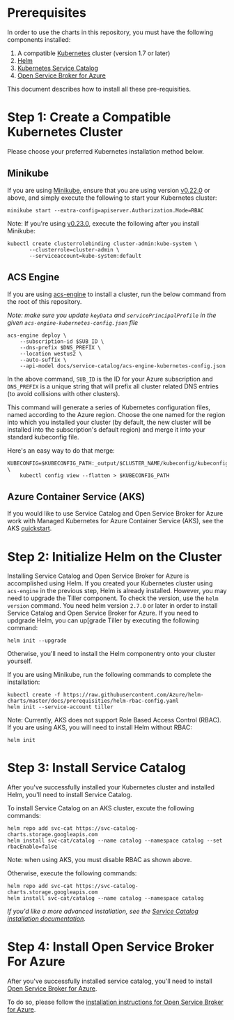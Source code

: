 # Prerequisites

In order to use the charts in this repository, you must have the following components installed:

1. A compatible [Kubernetes](https://github.com/kubernetes/kubernetes) cluster 
(version 1.7 or later)
1. [Helm](https://github.com/kubernetes/helm)
1. [Kubernetes Service Catalog](https://github.com/kubernetes-incubator/service-catalog)
1. [Open Service Broker for Azure](https://github.com/azure/open-service-broker-azure)

This document describes how to install all these pre-requisities.

# Step 1: Create a Compatible Kubernetes Cluster

Please choose your preferred Kubernetes installation method below.

## Minikube

If you are using [Minikube](https://github.com/kubernetes/minikube), ensure that you
are using version [v0.22.0](https://github.com/kubernetes/minikube/releases/tag/v0.22.0) or
above, and simply execute the following to start your Kubernetes cluster:


```console
minikube start --extra-config=apiserver.Authorization.Mode=RBAC
```

Note: If you're using 
[v0.23.0](https://github.com/kubernetes/minikube/releases/tag/v0.23.0),
execute the following after you install Minikube:

```console
kubectl create clusterrolebinding cluster-admin:kube-system \
       --clusterrole=cluster-admin \
       --serviceaccount=kube-system:default
```


## ACS Engine

If you are using [acs-engine](https://github.com/Azure/acs-engine) to install a cluster, run
the below command from the root of this repository.

_Note: make sure you update `keyData` and `servicePrincipalProfile` in the 
given `acs-engine-kubernetes-config.json` file_

```console
acs-engine deploy \
    --subscription-id $SUB_ID \
    --dns-prefix $DNS_PREFIX \
    --location westus2 \
    --auto-suffix \
    --api-model docs/service-catalog/acs-engine-kubernetes-config.json
```

In the above command, `SUB_ID` is the ID for your Azure subscription and `DNS_PREFIX` is 
a unique string that will prefix all cluster related DNS entries (to avoid collisions 
with other clusters).

This command will generate a series of Kubernetes configuration files, named
according to the Azure region. Choose the one named for the region into which
you installed your cluster (by default, the new cluster will be installed
into the subscription's default region) and merge it into your
standard kubeconfig file.

Here's an easy way to do that merge:

```console
KUBECONFIG=$KUBECONFIG_PATH:_output/$CLUSTER_NAME/kubeconfig/kubeconfig.$REGION.json \
    kubectl config view --flatten > $KUBECONFIG_PATH
```

## Azure Container Service (AKS)

If you would like to use Service Catalog and Open Service Broker for Azure work 
with  Managed Kubernetes for Azure Container Service (AKS), see the AKS 
[quickstart](https://docs.microsoft.com/en-us/azure/aks/kubernetes-walkthrough).

# Step 2: Initialize Helm on the Cluster

Installing Service Catalog and Open Service Broker for Azure is accomplished 
using Helm. If you created your Kubernetes cluster using `acs-engine` in the previous step,
Helm is already installed. However, you may need to upgrade the Tiller 
component. To check the version, use the `helm version` command. You need 
helm version `2.7.0` or later in order to install Service Catalog and Open
Service Broker for Azure. If you need to updgrade Helm, you can up[grade Tiller
by executing the following command:

```console
helm init --upgrade
```


Otherwise, you'll need to install the Helm componentry onto your cluster 
yourself. 

If you are using Minikube, run the following commands to complete the installation:
```console
kubectl create -f https://raw.githubusercontent.com/Azure/helm-charts/master/docs/prerequisities/helm-rbac-config.yaml
helm init --service-account tiller
```

Note: Currently, AKS does not support Role Based Access Control (RBAC).
If you are using AKS, you will need to install Helm without RBAC:
```console
helm init
```


# Step 3: Install Service Catalog

After you've successfully installed your Kubernetes cluster and installed Helm, 
you'll need to install Service Catalog.

To install Service Catalog on an AKS cluster, excute the following commands:

```console
helm repo add svc-cat https://svc-catalog-charts.storage.googleapis.com
helm install svc-cat/catalog --name catalog --namespace catalog --set rbacEnable=false
```
Note: when using AKS, you must disable RBAC as shown above.

Otherwise, execute the following commands:

```console
helm repo add svc-cat https://svc-catalog-charts.storage.googleapis.com
helm install svc-cat/catalog --name catalog --namespace catalog
```

_If you'd like a more advanced installation, see the 
[Service Catalog installation documentation](https://github.com/kubernetes-incubator/service-catalog/blob/master/docs/install.md)._

# Step 4: Install Open Service Broker For Azure

After you've successfully installed service catalog, you'll need to install
[Open Service Broker for Azure](https://github.com/azure/open-service-broker-azure).

To do so, please follow the 
[installation instructions for Open Service Broker for Azure](https://github.com/Azure/helm-charts/tree/master/open-service-broker-azure).
